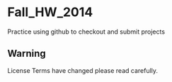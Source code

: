 Fall_HW_2014
============

Practice using github to checkout and submit projects

Warning
-----
License Terms have changed please read carefully.